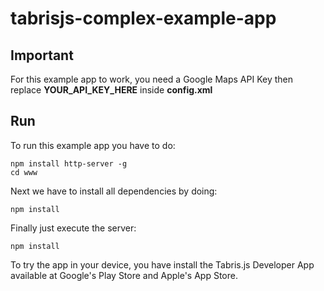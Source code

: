 # tabrisjs-complex-example-app #

## Important ##
For this example app to work, you need a Google Maps API Key then replace **YOUR_API_KEY_HERE** inside **config.xml**
## Run ##
To run this example app you have to do:
```
npm install http-server -g
cd www
```
Next we have to install all dependencies by doing:
```
npm install
```
Finally just execute the server:
```
npm install
```
To try the app in your device, you have install the Tabris.js Developer App available at Google's Play Store and Apple's App Store.
